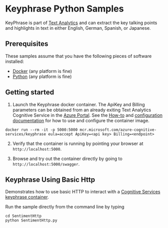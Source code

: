 # Keyphrase Python Samples

KeyPhrase is part of [Text Analytics](https://azure.microsoft.com/services/cognitive-services/text-analytics) and can extract the key talking points and highlights in text in either English, German, Spanish, or Japanese.

## Prerequisites

These samples assume that you have the following pieces of software installed:

* [Docker](https://www.docker.com/products/docker-desktop) (any platform is fine)
* [Python](https://www.python.org/) (any platform is fine)

## Getting started

1. Launch the Keyphrase docker container. The ApiKey and Billing parameters can be obtained from an already exiting Text Analytics Cognitive Service in the [Azure Portal](https://portal.azure.com). See the [How-to](https://go.microsoft.com/fwlink/?linkid=2018654&clcid=0x409) and [configuration documentation](https://go.microsoft.com/fwlink/?linkid=2018592&clcid=0x409) for how to use and configure the container image.

```
docker run --rm -it -p 5000:5000 mcr.microsoft.com/azure-cognitive-services/keyphrase eula=accept ApiKey=<api key> Billing=<endpoint>
```

2. Verify that the container is running by pointing your browser at `http://localhost:5000`.

1. Browse and try out the container directly by going to `http://localhost:5000/swagger`.

## Keyphrase Using Basic Http

Demonstrates how to use basic HTTP to interact with a [Cognitive Services keyphrase container](http://aka.ms/cognitive-services-containers).

Run the sample directly from the command line by typing

```
cd SentimentHttp
python SentimentHttp.py
```
